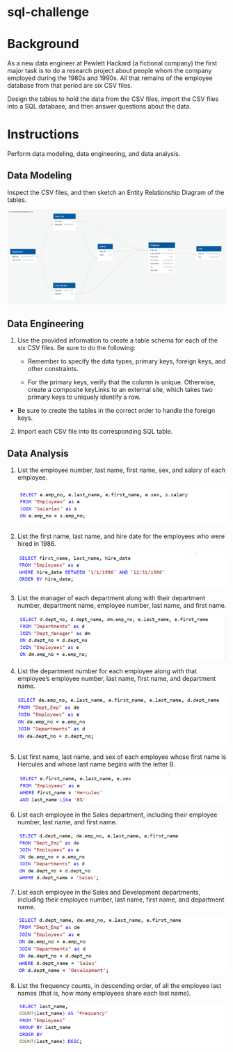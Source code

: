 # sql-challenge

# Background

As a new data engineer at Pewlett Hackard (a fictional company) the first major task is to do a research project about people whom the company employed during the 1980s and 1990s. All that remains of the employee database from that period are six CSV files.

Design the tables to hold the data from the CSV files, import the CSV files into a SQL database, and then answer questions about the data. 

# Instructions

Perform data modeling, data engineering, and data analysis.

## Data Modeling

Inspect the CSV files, and then sketch an Entity Relationship Diagram of the tables. 

![ERP](https://github.com/kgregart/sql-challenge/blob/main/EmployeeSQL/ERD/QuickDBD-SQL%20Challenge.png)

## Data Engineering

1. Use the provided information to create a table schema for each of the six CSV files. Be sure to do the following:

    - Remember to specify the data types, primary keys, foreign keys, and other constraints.

    - For the primary keys, verify that the column is unique. Otherwise, create a composite keyLinks to an external site, which takes two primary keys to uniquely identify a row.

  - Be sure to create the tables in the correct order to handle the foreign keys.

2. Import each CSV file into its corresponding SQL table.

## Data Analysis

1. List the employee number, last name, first name, sex, and salary of each employee.

    ![Q1](https://github.com/kgregart/sql-challenge/blob/main/Images/Q1.png)

2. List the first name, last name, and hire date for the employees who were hired in 1986.
    
    ![Q2](https://github.com/kgregart/sql-challenge/blob/main/Images/Q2.png)

3. List the manager of each department along with their department number, department name, employee number, last name, and first name.

    ![Q3](https://github.com/kgregart/sql-challenge/blob/main/Images/Q3.png)

4. List the department number for each employee along with that employee’s employee number, last name, first name, and department name.

    ![Q4](https://github.com/kgregart/sql-challenge/blob/main/Images/Q4.png)

5. List first name, last name, and sex of each employee whose first name is Hercules and whose last name begins with the letter B.

    ![Q5](https://github.com/kgregart/sql-challenge/blob/main/Images/Q5.png)

6. List each employee in the Sales department, including their employee number, last name, and first name.

    ![Q6](https://github.com/kgregart/sql-challenge/blob/main/Images/Q6.png)

7. List each employee in the Sales and Development departments, including their employee number, last name, first name, and department name.

    ![Q7](https://github.com/kgregart/sql-challenge/blob/main/Images/Q7.png)

8. List the frequency counts, in descending order, of all the employee last names (that is, how many employees share each last name).

    ![Q8](https://github.com/kgregart/sql-challenge/blob/main/Images/Q8.png)
